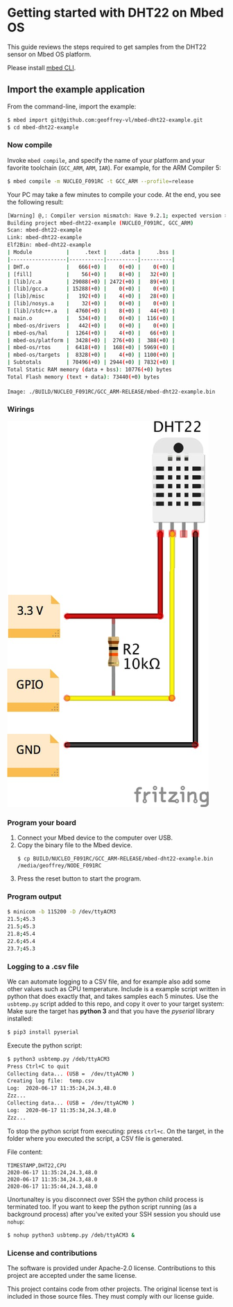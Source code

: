 # Getting started with DHT22 on Mbed OS

This guide reviews the steps required to get samples from the DHT22 sensor on Mbed OS platform.

Please install [mbed CLI](https://github.com/ARMmbed/mbed-cli#installing-mbed-cli).

## Import the example application

From the command-line, import the example:

```bash
$ mbed import git@github.com:geoffrey-vl/mbed-dht22-example.git
$ cd mbed-dht22-example
```

### Now compile

Invoke `mbed compile`, and specify the name of your platform and your favorite toolchain (`GCC_ARM`, `ARM`, `IAR`). For example, for the ARM Compiler 5:

```bash
$ mbed compile -m NUCLEO_F091RC -t GCC_ARM --profile=release
```

Your PC may take a few minutes to compile your code. At the end, you see the following result:

```bash
[Warning] @,: Compiler version mismatch: Have 9.2.1; expected version >= 6.0.0 and < 7.0.0
Building project mbed-dht22-example (NUCLEO_F091RC, GCC_ARM)
Scan: mbed-dht22-example
Link: mbed-dht22-example
Elf2Bin: mbed-dht22-example
| Module           |     .text |    .data |     .bss |
|------------------|-----------|----------|----------|
| DHT.o            |   666(+0) |    0(+0) |    0(+0) |
| [fill]           |    56(+0) |    8(+0) |   32(+0) |
| [lib]/c.a        | 29088(+0) | 2472(+0) |   89(+0) |
| [lib]/gcc.a      | 15288(+0) |    0(+0) |    0(+0) |
| [lib]/misc       |   192(+0) |    4(+0) |   28(+0) |
| [lib]/nosys.a    |    32(+0) |    0(+0) |    0(+0) |
| [lib]/stdc++.a   |  4760(+0) |    8(+0) |   44(+0) |
| main.o           |   534(+0) |    0(+0) |  116(+0) |
| mbed-os/drivers  |   442(+0) |    0(+0) |    0(+0) |
| mbed-os/hal      |  1264(+0) |    4(+0) |   66(+0) |
| mbed-os/platform |  3428(+0) |  276(+0) |  388(+0) |
| mbed-os/rtos     |  6418(+0) |  168(+0) | 5969(+0) |
| mbed-os/targets  |  8328(+0) |    4(+0) | 1100(+0) |
| Subtotals        | 70496(+0) | 2944(+0) | 7832(+0) |
Total Static RAM memory (data + bss): 10776(+0) bytes
Total Flash memory (text + data): 73440(+0) bytes

Image: ./BUILD/NUCLEO_F091RC/GCC_ARM-RELEASE/mbed-dht22-example.bin
```

### Wirings

![wiring DHT22](doc/dht22_pinout.jpeg)

### Program your board

1. Connect your Mbed device to the computer over USB.
2. Copy the binary file to the Mbed device.
    ```
    $ cp BUILD/NUCLEO_F091RC/GCC_ARM-RELEASE/mbed-dht22-example.bin /media/geoffrey/NODE_F091RC
    ```
3. Press the reset button to start the program.

### Program output

```bash
$ minicom -b 115200 -D /dev/ttyACM3
21.5;45.3
21.5;45.3
21.8;45.4
22.6;45.4
23.7;45.3
```

### Logging to a .csv file

We can automate logging to a CSV file, and for example also add some other values such as CPU temperature.
Include is a example script written in python that does exactly that, and takes samples each 5 minutes.
Use the `usbtemp.py` script added to this repo, and copy it over to your target system:
Make sure the target has **python 3** and that you have the *pyserial* library installed:

```bash
$ pip3 install pyserial
```

Execute the python script:

```bash
$ python3 usbtemp.py /deb/ttyACM3
Press Ctrl+C to quit
Collecting data... (USB =  /dev/ttyACM0 )
Creating log file:  temp.csv
Log:  2020-06-17 11:35:24,24.3,48.0
Zzz...
Collecting data... (USB =  /dev/ttyACM0 )
Log:  2020-06-17 11:35:34,24.3,48.0
Zzz...
```

To stop the python script from executing: press `ctrl+c`.
On the target, in the folder where you executed the script, a CSV file is generated.

File content:

```csv
TIMESTAMP,DHT22,CPU
2020-06-17 11:35:24,24.3,48.0
2020-06-17 11:35:34,24.3,48.0
2020-06-17 11:35:44,24.3,48.0
```

Unortunaltey is you disconnect over SSH the python child process is terminated too.
If you want to keep the python script running (as a background process) after you've exited your SSH session you should use `nohup`:

```bash
$ nohup python3 usbtemp.py /deb/ttyACM3 &
```

### License and contributions

The software is provided under Apache-2.0 license. Contributions to this project are accepted under the same license.

This project contains code from other projects. The original license text is included in those source files. They must comply with our license guide.
